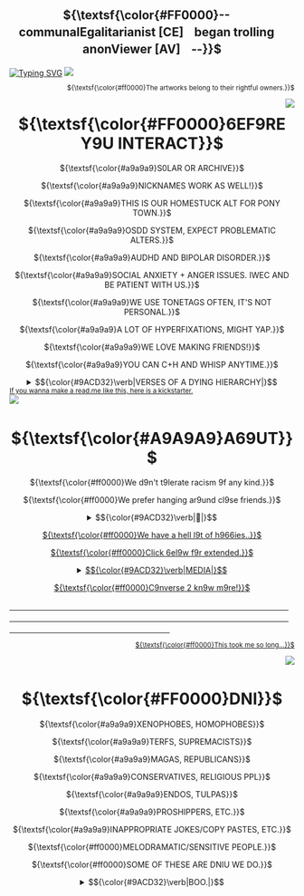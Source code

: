 <div align="center">

## ${\textsf{\color{#FF0000}--ㅤcommunalEgalitarianist [CE]ㅤbegan trollingㅤanonViewer [AV]ㅤ--}}$
</div>
<a href="https://git.io/typing-svg"><img src="https://readme-typing-svg.herokuapp.com?font=Fira+Code&size=30&duration=3500&pause=850&color=A9A9A9&center=true&repeat=false&width=1000&height=60&lines=WISHING+Y9U+WERE+THERE+WHEN+THEY+--+NEEDED+--+Y9U;THE+9NLY+S9UL+WH9'S+EVER+C9MPLETED+Y9U." alt="Typing SVG" /></a>
<img src="https://github.com/user-attachments/assets/9c000628-8ca1-4167-a816-9842d4c7e50b"></a>
<div align="right">
<sub> 
  
${\textsf{\color{#ff0000}The artworks belong to their rightful owners.}}$
</sub>
</div>
<img src="https://github.com/user-attachments/assets/5fda2107-c0fc-4830-a4c9-521c4caf7ca5" align="right" width="%50" height="%70"></a>
</div>
<div align="center">
  
  # ${\textsf{\color{#FF0000}6EF9RE Y9U INTERACT}}$
  </div>
  
  <div align="center">
    
${\textsf{\color{#a9a9a9}S0LAR OR ARCHIVE}}$ 
<br>

${\textsf{\color{#a9a9a9}NICKNAMES WORK AS WELL!}}$
<br>

${\textsf{\color{#a9a9a9}THIS IS OUR HOMESTUCK ALT FOR PONY TOWN.}}$
<br>

${\textsf{\color{#a9a9a9}OSDD SYSTEM, EXPECT PROBLEMATIC ALTERS.}}$
<br>

${\textsf{\color{#a9a9a9}AUDHD AND BIPOLAR DISORDER.}}$
<br>

${\textsf{\color{#a9a9a9}SOCIAL ANXIETY + ANGER ISSUES. IWEC AND BE PATIENT WITH US.}}$
<br>

${\textsf{\color{#a9a9a9}WE USE TONETAGS OFTEN, IT'S NOT PERSONAL.}}$
<br>

${\textsf{\color{#a9a9a9}A LOT OF HYPERFIXATIONS, MIGHT YAP.}}$
<br>

${\textsf{\color{#a9a9a9}WE LOVE MAKING FRIENDS!}}$
<br>

${\textsf{\color{#a9a9a9}YOU CAN C+H AND WHISP ANYTIME.}}$
</br>
</div>

<div align="center">
  <details>
    <summary> <td>$${\color{#9ACD32}\verb|VERSES OF A DYING HIERARCHY|}$$</td> </summary>
    <a href="https://git.io/typing-svg"><img src="https://readme-typing-svg.herokuapp.com?font=Fira+Code&duration=2500&pause=850&color=A9A9A9&center=true&vCenter=true&width=430&lines=MIN9R+DEPRESSI9NS+ARE+PRANKS%2C;CANDY+6L99D+IS+L9W-PRICED.;THEREF9RE%2C+REJ9ICE+-;T9+THE+EXTENT+Y9U+CAN+HARDLY+6EAR." alt="Typing SVG" /></a><a href="https://git.io/typing-svg"><img src="https://readme-typing-svg.herokuapp.com?font=Fira+Code&duration=2500&pause=850&color=FF0000&center=true&vCenter=true&width=430&separator=%3C&lines=MINOR+THEORIES+ARE+NONSENSE%2C%3CPLEASURE+IS+LOW-PRICED.%3CON+NO+ACCOUNT+YOU+SHOULD+REFLECT;%3CFOR+IT'S+TOO+LATE." alt="Typing SVG" /></a>
  </details>
</div>
<div align="left">
    
<sub> 
    <a href=https://github.com/COMMUNALEGALITARIANIST/CODE-STUFF-THAT-I-THINK-WILL-BE-USEFUL/blob/main/README.md?plain>
If you wanna make a read.me like this, here is a kickstarter.
</sub>
</div>
<div align="center">
<img src="https://github.com/user-attachments/assets/d21e5799-b4ff-48ee-bc81-7de25d4ab192" align="left" width="%50" height="%95"></a>
</div>
ㅤㅤㅤㅤㅤㅤㅤㅤㅤㅤㅤㅤㅤㅤㅤㅤㅤㅤ
<div align="center">
  
  # ${\textsf{\color{#A9A9A9}A69UT}}$
  </div>

<div align="center">
    
${\textsf{\color{#ff0000}We d9n't t9lerate racism 9f any kind.}}$
<br>

${\textsf{\color{#ff0000}We prefer hanging ar9und cl9se friends.}}$
</br>
</div>

<div align="center">
  <details>
    <summary> <td>$${\color{#9ACD32}\verb|🎁|}$$</td> </summary>
    <p align="center">
      <a href="cat-kawaii"><img src="https://github.com/user-attachments/assets/71feb153-8a17-4645-9d06-2ee1fb17e4be"/>
  </details>
</div>
</p>
        
<div align="center">
  
${\textsf{\color{#ff0000}We have a hell l9t of h966ies..}}$
<br>

${\textsf{\color{#ff0000}Click 6el9w f9r extended.}}$
</br>
</div>
<div align="center">
  <details>
    <summary> <td>$${\color{#9ACD32}\verb|MEDIA|}$$</td> </summary>
    <p align="right">
      
${\textsf{\color{#a9a9a9}HOMESTUCK}}$
${\textsf{\color{#a9a9a9}SCOTT PILGRIM}}$
${\textsf{\color{#a9a9a9}RAMSHACKLE}}$
${\textsf{\color{#a9a9a9}MURDER DRONES, TADC}}$
${\textsf{\color{#a9a9a9}METAL GEAR}}$
${\textsf{\color{#a9a9a9}TOUHOU}}$
${\textsf{\color{#a9a9a9}8:11, DUBUK}}$
${\textsf{\color{#a9a9a9}STUDIO INVESTIGRAVE}}$
${\textsf{\color{#a9a9a9}BLOODMONEY}}$
${\textsf{\color{#a9a9a9}ELTINGVILLE CLUB}}$
${\textsf{\color{#a9a9a9}FUNGER}}$ 
${\textsf{\color{#a9a9a9}AMERICAN PSYCHO}}$ 
${\textsf{\color{#a9a9a9}PRETTY BLOOD, HTF}}$
${\textsf{\color{#a9a9a9}SILENT HILL 1-3, RE 7-8, OUTLAST}}$ 
${\textsf{\color{#a9a9a9}POSTAL}}$
${\textsf{\color{#a9a9a9}F:TUT}}$
${\textsf{\color{#a9a9a9}E:TM}}$
${\textsf{\color{#a9a9a9}FNAF, DSAF}}$ 
${\textsf{\color{#a9a9a9}MADCOM}}$ 
${\textsf{\color{#a9a9a9}OMORI}}$ 
${\textsf{\color{#a9a9a9}PORTAL}}$ 
${\textsf{\color{#a9a9a9}RANFREN}}$ 
${\textsf{\color{#a9a9a9}PTP}}$ 
<br>
${\textsf{\color{#ff0000}A whole lot more...}}$ </br>
  </p>
</details>
</div>
<div align="center">

${\textsf{\color{#ff0000}C9nverse 2 kn9w m9re!}}$
</br>
</div>
ㅤㅤㅤㅤㅤㅤㅤㅤㅤㅤㅤㅤㅤㅤㅤㅤㅤㅤㅤㅤㅤㅤㅤㅤㅤㅤㅤㅤ
ㅤㅤㅤㅤㅤㅤㅤㅤㅤㅤㅤㅤㅤㅤㅤㅤㅤㅤㅤㅤㅤㅤㅤㅤ
ㅤㅤㅤㅤㅤㅤㅤㅤㅤㅤㅤㅤㅤㅤㅤㅤㅤㅤㅤㅤㅤㅤㅤㅤㅤㅤㅤㅤㅤㅤㅤㅤㅤㅤㅤㅤㅤㅤㅤㅤㅤㅤㅤㅤㅤㅤ
<div align="right">
<sub> 
  
${\textsf{\color{#ff0000}This took me so long...}}$
</sub>
</div>
<div align="center">
<img src="https://github.com/user-attachments/assets/4592e6a4-0c77-4df1-bedc-321306b6c1c4" align="right" width="%50" height="%80"></a>
</div>
ㅤㅤㅤㅤ
<div align="center">
  
  # ${\textsf{\color{#FF0000}DNI}}$
  </div>
  
<div align="center">
  
${\textsf{\color{#a9a9a9}XENOPHOBES, HOMOPHOBES}}$
<br>
  
${\textsf{\color{#a9a9a9}TERFS, SUPREMACISTS}}$
<br>
  
${\textsf{\color{#a9a9a9}MAGAS, REPUBLICANS}}$
<br>

${\textsf{\color{#a9a9a9}CONSERVATIVES, RELIGIOUS PPL}}$
<br>

${\textsf{\color{#a9a9a9}ENDOS, TULPAS}}$
<br>

${\textsf{\color{#a9a9a9}PROSHIPPERS, ETC.}}$
<br>

${\textsf{\color{#a9a9a9}INAPPROPRIATE JOKES/COPY PASTES, ETC.}}$
<br>

${\textsf{\color{#ff0000}MELODRAMATIC/SENSITIVE PEOPLE.}}$ 
<br>

${\textsf{\color{#ff0000}SOME OF THESE ARE DNIU WE DO.}}$ 
</br></div>
<div align="center">
<details>
  <summary> <td>$${\color{#9ACD32}\verb|BOO.|}$$</td></summary>
    <p align="center">
<a href=https://github.com/THE-BASILICA>
<img width="105" height="240" src="https://github.com/user-attachments/assets/c962d1e5-d96b-468d-9049-16dd5a41d21b"></a>
 <br>
  <a href="https://git.io/typing-svg"><img src="https://readme-typing-svg.herokuapp.com?font=Fira+Code&duration=2500&pause=500&color=A9A9A9&center=true&vCenter=true&repeat=false&width=470&lines=CLICK+THE+K6RK9T+T9+G9+T9+MAIN+GITHU6." alt="Typing SVG" /></a>
</br>
  </p>
</details>
</div>


